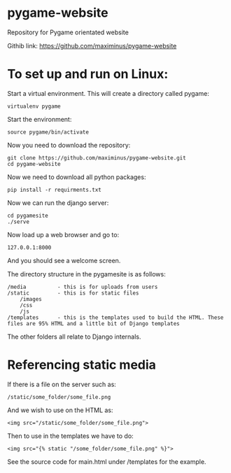 # pygame-website

Repository for Pygame orientated website

Githib link: https://github.com/maximinus/pygame-website


To set up and run on Linux:
===========================

Start a virtual environment. This will create a directory called pygame:

	virtualenv pygame

Start the environment:

	source pygame/bin/activate

Now you need to download the repository:

	git clone https://github.com/maximinus/pygame-website.git
	cd pygame-website

Now we need to download all python packages:

	pip install -r requirments.txt

Now we can run the django server:

	cd pygamesite
	./serve

Now load up a web browser and go to:

	127.0.0.1:8000

And you should see a welcome screen.

The directory structure in the pygamesite is as follows:

	/media			- this is for uploads from users
	/static			- this is for static files
		/images
		/css
		/js
	/templates		- this is the templates used to build the HTML. These files are 95% HTML and a little bit of Django templates

The other folders all relate to Django internals.


Referencing static media
========================

If there is a file on the server such as:

	/static/some_folder/some_file.png

And we wish to use on the HTML as:

	<img src="/static/some_folder/some_file.png">
	
Then to use in the templates we have to do:

	<img src="{% static "/some_folder/some_file.png" %}">

See the source code for main.html under /templates for the example.


